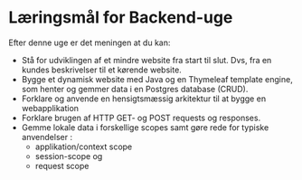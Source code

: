# Læringsmål for Backend-uge

Efter denne uge er det meningen at du kan:

- Stå for udviklingen af et mindre website fra start til slut. Dvs, fra en kundes beskrivelser til et kørende website.
- Bygge et dynamisk website med Java og en Thymeleaf template engine, som henter og gemmer data i en Postgres database (CRUD).
- Forklare og anvende en hensigtsmæssig arkitektur til at bygge en webapplikation
- Forklare brugen af HTTP GET- og POST requests og responses.
- Gemme lokale data i forskellige scopes samt gøre rede for typiske anvendelser :
  - applikation/context scope
  - session-scope og
  - request scope
